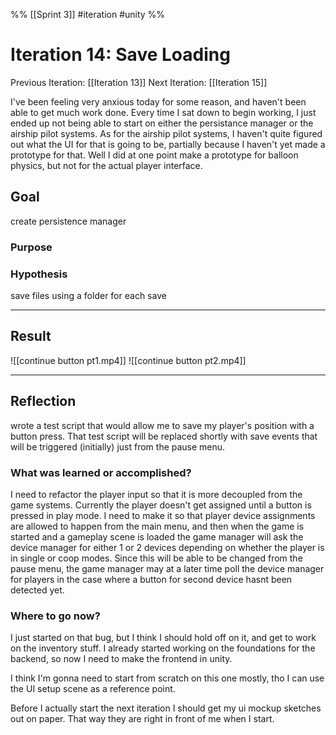 %%
[[Sprint 3]] #iteration #unity
%%
# Iteration 14:  Save Loading
Previous Iteration: [[Iteration 13]]
Next Iteration: [[Iteration 15]]


I've been feeling very anxious today for some reason, and haven't been able to get much work done.  Every time I sat down to begin working, I just ended up not being able to start on either the persistance manager or the airship pilot systems.  As for the airship pilot systems, I haven't quite figured out what the UI for that is going to be, partially because I haven't yet made a prototype for that.  Well I did at one point make a prototype for balloon physics, but not for the actual player interface.


## Goal
create persistence manager
### Purpose

### Hypothesis
save files using a folder for each save

----
## Result
![[continue button pt1.mp4]]
![[continue button pt2.mp4]]





----
## Reflection
wrote a test script that would allow me to save my player's position with a button press.  That test script will be replaced shortly with save events that will be triggered (initially) just from the pause menu.


### What was learned or accomplished?
I need to refactor the player input so that it is more decoupled from the game systems.  Currently the player doesn't get assigned until a button is pressed in play mode.  I need to make it so that player device assignments are allowed to happen from the main menu, and then when the game is started and a gameplay scene is loaded the game manager will ask the device manager for either 1 or 2 devices depending on whether the player is in single or coop modes.  Since this will be able to be changed from the pause menu, the game manager may at a later time poll the device manager for players in the case where a button for second device hasnt been detected yet.

### Where to go now?

I just started on that bug, but I think I should hold off on it, and get to work on the inventory stuff.  I already started working on the foundations for the backend, so now I need to make the frontend in unity.  

I think I'm gonna need to start from scratch on this one mostly, tho I can use the UI setup scene as a reference point.

Before I actually start the next iteration I should get my ui mockup sketches out on paper.  That way they are right in front of me when I start.